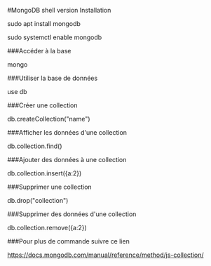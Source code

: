 

#MongoDB shell version Installation

sudo apt install mongodb

sudo systemctl enable mongodb

###Accéder à la base 

mongo

###Utiliser la base de données

use db

###Créer une collection

db.createCollection("name")

###Afficher les données d'une collection 

db.collection.find()

###Ajouter des données à une collection 

db.collection.insert({a:2})

###Supprimer une collection 

db.drop("collection")

###Supprimer des données d'une collection 

db.collection.remove({a:2})

###Pour plus de commande suivre ce lien 

https://docs.mongodb.com/manual/reference/method/js-collection/
